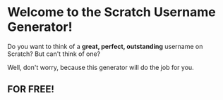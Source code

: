 <h1>Welcome to the Scratch Username Generator!</h1>

Do you want to think of a <strong>great, perfect, outstanding</strong> username on Scratch? But can't think of one?

Well, don't worry, because this generator will do the job for you.

<h2>FOR FREE!</h2>
